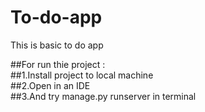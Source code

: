 # To-do-app
 This is basic to do app
 
 ##For run thie project :<br>
 ##1.Install project to local machine<br>
 ##2.Open in an IDE<br>
 ##3.And try manage.py runserver in terminal<br>

